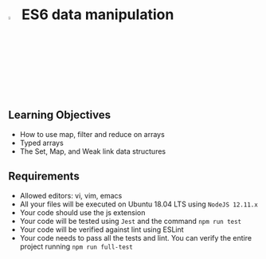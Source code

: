 # <a  href="https://www.w3schools.com/js/js_es6.asp"> <img src="https://i.pinimg.com/originals/b5/57/64/b55764416830e7d8b0133c7c0eeaf445.png" alt="ES6" width=4% heigth=4% ></img></a> ES6 data manipulation


## Learning Objectives
- How to use map, filter and reduce on arrays
- Typed arrays
- The Set, Map, and Weak link data structures
 
## Requirements
- Allowed editors: vi, vim, emacs
- All your files will be executed on Ubuntu 18.04 LTS using `NodeJS 12.11.x`
- Your code should use the js extension
- Your code will be tested using `Jest` and the command `npm run test`
- Your code will be verified against lint using ESLint
- Your code needs to pass all the tests and lint. You can verify the entire project running `npm run full-test`
